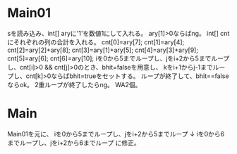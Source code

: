 # Main01
sを読み込み、int[] aryに'1'を数値1にして入れる。
ary[1]>0ならばng。
int[] cntにそれぞれの列の合計を入れる。
		cnt[0]=ary[7];
		cnt[1]=ary[4];
		cnt[2]=ary[2]+ary[8];
		cnt[3]=ary[1]+ary[5];
		cnt[4]=ary[3]+ary[9];
		cnt[5]=ary[6];
		cnt[6]=ary[10];
iを0から5までループし、jをi+2から5までループし、cnt[i]>0 && cnt[j]>0のとき、bhit=falseを用意し、
kをi+1からj-1までループし、cnt[k]>0ならばbhit=trueをセットする。
ループが終了して、bhit==falseならok。
2重ループが終了したらng。
WA2個。

# Main
Main01を元に、
iを0から5までループし、jをi+2から5までループ
↓
iを0から6までループし、jをi+2から6までループ
に修正。

